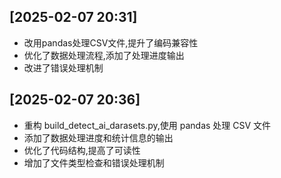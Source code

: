 ## [2025-02-07 20:31]
- 改用pandas处理CSV文件,提升了编码兼容性
- 优化了数据处理流程,添加了处理进度输出
- 改进了错误处理机制

## [2025-02-07 20:36]
- 重构 build_detect_ai_darasets.py,使用 pandas 处理 CSV 文件
- 添加了数据处理进度和统计信息的输出
- 优化了代码结构,提高了可读性
- 增加了文件类型检查和错误处理机制
